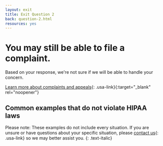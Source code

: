 ```yaml
---
layout: exit
title: Exit Question 2
back: question-2.html
resources: yes
---
```


# You may still be able to file a complaint.

Based on your response, we're not sure if we will be able to handle your concern.

[Learn more about complaints and appeals](https://www.hhs.gov/regulations/complaints-and-appeals/index.html){: .usa-link}{:target="_blank" rel="noopener"}

## Common examples that do not violate HIPAA laws
Please note: These examples do not include every situation. If you are unsure or have questions about your specific situation, please [contact us](#){: .usa-link} so we may better assist you.
{: .text-italic}